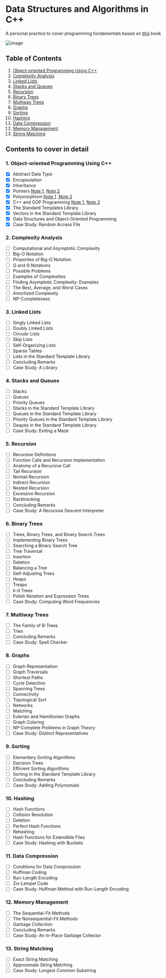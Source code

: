 # Data Structures and Algorithms in C++
A personal practice to cover programming fundamentals based on [this](https://www.amazon.com/Data-Structures-Algorithms-Adam-Drozdek/dp/1133608426?qsid=130-6596901-8502121&sres=0470383275%2C013284737X%2C1133608426%2C048648582X%2C020172684X%2C1788835212%2C0534491820%2C6139845629%2C032144146X%2C1683920848%2CB01M02GQG9%2CB08R18BSVQ%2CB01N33XCZE%2C1800208987%2C0201350882%2C1788995570&srpt=ABIS_BOOK) book

![image](https://images-na.ssl-images-amazon.com/images/I/41RSZgyiIxL._SX402_BO1,204,203,200_.jpg)

## Table of Contents
1. [Object-oriented Programming Using C++](#oop)
2. [Complexity Analysis](#complexity_analysis)
3. [Linked Lists](#linked_lists)
4. [Stacks and Queues](#stacks_and_queues)
5. [Recursion](#recursion)
6. [Binary Trees](#binary_trees)
7. [Multiway Trees](#multiway_trees)
8. [Graphs](#graphs)
9. [Sorting](#sorting)
10. [Hashing](#hashing)
11. [Data Compression](#data_compression)
12. [Memory Management](#memory_management)
13. [String Matching](#string_matching)
## Contents to cover in detail
### 1. Object-oriented Programming Using C++ <a name="oop"></a>
- [X] Abstract Data Type
- [X] Encapsulation
- [X] Inheritance
- [X] Pointers [Note 1](https://www.geeksforgeeks.org/pointers-vs-references-cpp/), [Note 2](https://www.geeksforgeeks.org/char-vs-stdstring-vs-char-c/)
- [X] Polymorphism [Note 1](https://www.geeksforgeeks.org/virtual-function-cpp/) ,[Note 2](https://www.geeksforgeeks.org/polymorphism-in-c/)
- [X] C++ and OOP Programming [Note 1](https://www.tutorialspoint.com/cplusplus/cpp_friend_functions.htm), [Note 2](https://www.section.io/engineering-education/introduction-to-friend-functions-in-c++/)
- [X] The Standard Templates Library
- [X] Vectors in the Standard Template Library
- [X] Data Structures and Object-Oriented Programming
- [X] Case Study: Random Access File 
### 2. Complexity Analysis <a name="complexity_analysis"></a>
- [ ] Computational and Asymptotic Complexity
- [ ] Big-O Notation
- [ ] Properties of Big-O Notation
- [ ] Ω and Θ Notations
- [ ] Possible Problems
- [ ] Examples of Complexities
- [ ] Finding Asymptotic Complexity: Examples
- [ ] The Best, Average, and Worst Cases
- [ ] Amortized Complexity
- [ ] NP-Completeness
### 3. Linked Lists  <a name="linked_lists"></a>
- [ ] Singly Linked Lists
- [ ] Doubly Linked Lists
- [ ] Circular Lists
- [ ] Skip Lists
- [ ] Self-Organizing Lists 
- [ ] Sparse Tables 
- [ ] Lists in the Standard Template Library 
- [ ] Concluding Remarks 
- [ ] Case Study: A Library 
### 4. Stacks and Queues  <a name="stacks_and_queues"></a>
- [ ] Stacks 
- [ ] Queues 
- [ ] Priority Queues 
- [ ] Stacks in the Standard Template Library 
- [ ] Queues in the Standard Template Library 
- [ ] Priority Queues in the Standard Template Library 
- [ ] Deques in the Standard Template Library 
- [ ] Case Study: Exiting a Maze
### 5. Recursion  <a name="recursion"></a>
- [ ] Recursive Definitions 
- [ ] Function Calls and Recursion Implementation 
- [ ] Anatomy of a Recursive Call 
- [ ] Tail Recursion 
- [ ] Nontail Recursion 
- [ ] Indirect Recursion 
- [ ] Nested Recursion 
- [ ] Excessive Recursion 
- [ ] Backtracking 
- [ ] Concluding Remarks 
- [ ] Case Study: A Recursive Descent Interpreter 
### 6. Binary Trees <a name="binary_trees"></a>
- [ ] Trees, Binary Trees, and Binary Search Trees 
- [ ] Implementing Binary Trees 
- [ ] Searching a Binary Search Tree 
- [ ] Tree Traversal 
- [ ] Insertion 
- [ ] Deletion 
- [ ] Balancing a Tree 
- [ ] Self-Adjusting Trees 
- [ ] Heaps 
- [ ] Treaps 
- [ ] k-d Trees 
- [ ] Polish Notation and Expression Trees 
- [ ] Case Study: Computing Word Frequencies 
### 7. Multiway Trees <a name="multiway_trees"></a>
- [ ] The Family of B-Trees 
- [ ] Tries
- [ ] Concluding Remarks
- [ ] Case Study: Spell Checker
### 8. Graphs <a name="graphs"></a>
- [ ] Graph Representation 
- [ ] Graph Traversals 
- [ ] Shortest Paths 
- [ ] Cycle Detection 
- [ ] Spanning Trees 
- [ ] Connectivity 
- [ ] Topological Sort 
- [ ] Networks 
- [ ] Matching 
- [ ] Eulerian and Hamiltonian Graphs 
- [ ] Graph Coloring 
- [ ] NP-Complete Problems in Graph Theory 
- [ ] Case Study: Distinct Representatives 
### 9. Sorting <a name="sorting"></a>
- [ ] Elementary Sorting Algorithms 
- [ ] Decision Trees 
- [ ] Efficient Sorting Algorithms 
- [ ] Sorting in the Standard Template Library 
- [ ] Concluding Remarks 
- [ ] Case Study: Adding Polynomials 
### 10. Hashing <a name="hashing"></a>
- [ ] Hash Functions  
- [ ] Collision Resolution 
- [ ] Deletion
- [ ] Perfect Hash Functions 
- [ ] Rehashing
- [ ] Hash Functions for Extendible Files 
- [ ] Case Study: Hashing with Buckets
### 11. Data Compression <a name="data_compression"></a>
- [ ] Conditions for Data Compression 
- [ ] Huffman Coding 
- [ ] Run-Length Encoding 
- [ ] Ziv-Lempel Code 
- [ ] Case Study: Huffman Method with Run-Length Encoding
### 12. Memory Management <a name="memory_management"></a>
- [ ] The Sequential-Fit Methods 
- [ ] The Nonsequential-Fit Methods 
- [ ] Garbage Collection 
- [ ] Concluding Remarks 
- [ ] Case Study: An In-Place Garbage Collector
### 13. String Matching <a name="string_matching"></a>
- [ ] Exact String Matching 
- [ ] Approximate String Matching 
- [ ] Case Study: Longest Common Substring 
